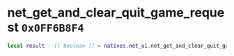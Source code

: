 # net_get_and_clear_quit_game_request `0x0FF6B8F4`

```lua
local result --[[ boolean ]] = natives.net_ui.net_get_and_clear_quit_game_request()
```